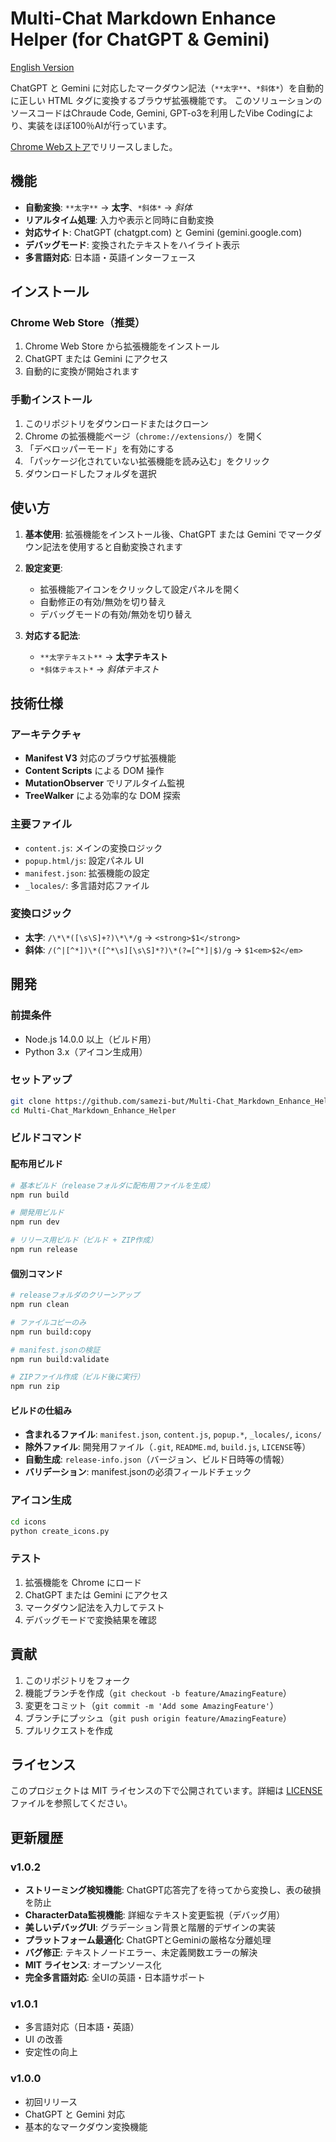 # Multi-Chat Markdown Enhance Helper (for ChatGPT & Gemini)

[English Version](README-en.md)

ChatGPT と Gemini に対応したマークダウン記法（`**太字**`、`*斜体*`）を自動的に正しい HTML タグに変換するブラウザ拡張機能です。
このソリューションのソースコードはChraude Code, Gemini, GPT-o3を利用したVibe Codingにより、実装をほぼ100％AIが行っています。

[Chrome Webストア](https://chromewebstore.google.com/detail/multi-chat-markdown-enhan/ejjikbphldcdeoheggnbkbnenoplijip)でリリースしました。

## 機能

- **自動変換**: `**太字**` → **太字**、`*斜体*` → *斜体*
- **リアルタイム処理**: 入力や表示と同時に自動変換
- **対応サイト**: ChatGPT (chatgpt.com) と Gemini (gemini.google.com)
- **デバッグモード**: 変換されたテキストをハイライト表示
- **多言語対応**: 日本語・英語インターフェース

## インストール

### Chrome Web Store（推奨）
1. Chrome Web Store から拡張機能をインストール
2. ChatGPT または Gemini にアクセス
3. 自動的に変換が開始されます

### 手動インストール
1. このリポジトリをダウンロードまたはクローン
2. Chrome の拡張機能ページ（`chrome://extensions/`）を開く
3. 「デベロッパーモード」を有効にする
4. 「パッケージ化されていない拡張機能を読み込む」をクリック
5. ダウンロードしたフォルダを選択

## 使い方

1. **基本使用**: 拡張機能をインストール後、ChatGPT または Gemini でマークダウン記法を使用すると自動変換されます

2. **設定変更**: 
   - 拡張機能アイコンをクリックして設定パネルを開く
   - 自動修正の有効/無効を切り替え
   - デバッグモードの有効/無効を切り替え

3. **対応する記法**:
   - `**太字テキスト**` → **太字テキスト**
   - `*斜体テキスト*` → *斜体テキスト*

## 技術仕様

### アーキテクチャ
- **Manifest V3** 対応のブラウザ拡張機能
- **Content Scripts** による DOM 操作
- **MutationObserver** でリアルタイム監視
- **TreeWalker** による効率的な DOM 探索

### 主要ファイル
- `content.js`: メインの変換ロジック
- `popup.html/js`: 設定パネル UI
- `manifest.json`: 拡張機能の設定
- `_locales/`: 多言語対応ファイル

### 変換ロジック
- **太字**: `/\*\*([\s\S]+?)\*\*/g` → `<strong>$1</strong>`
- **斜体**: `/(^|[^*])\*([^*\s][\s\S]*?)\*(?=[^*]|$)/g` → `$1<em>$2</em>`

## 開発

### 前提条件
- Node.js 14.0.0 以上（ビルド用）
- Python 3.x（アイコン生成用）

### セットアップ
```bash
git clone https://github.com/samezi-but/Multi-Chat_Markdown_Enhance_Helper.git
cd Multi-Chat_Markdown_Enhance_Helper
```

### ビルドコマンド

#### 配布用ビルド
```bash
# 基本ビルド（releaseフォルダに配布用ファイルを生成）
npm run build

# 開発用ビルド
npm run dev

# リリース用ビルド（ビルド + ZIP作成）
npm run release
```

#### 個別コマンド
```bash
# releaseフォルダのクリーンアップ
npm run clean

# ファイルコピーのみ
npm run build:copy

# manifest.jsonの検証
npm run build:validate

# ZIPファイル作成（ビルド後に実行）
npm run zip
```

#### ビルドの仕組み
- **含まれるファイル**: `manifest.json`, `content.js`, `popup.*`, `_locales/`, `icons/`
- **除外ファイル**: 開発用ファイル（`.git`, `README.md`, `build.js`, `LICENSE`等）
- **自動生成**: `release-info.json`（バージョン、ビルド日時等の情報）
- **バリデーション**: manifest.jsonの必須フィールドチェック

### アイコン生成
```bash
cd icons
python create_icons.py
```

### テスト
1. 拡張機能を Chrome にロード
2. ChatGPT または Gemini にアクセス
3. マークダウン記法を入力してテスト
4. デバッグモードで変換結果を確認

## 貢献

1. このリポジトリをフォーク
2. 機能ブランチを作成（`git checkout -b feature/AmazingFeature`）
3. 変更をコミット（`git commit -m 'Add some AmazingFeature'`）
4. ブランチにプッシュ（`git push origin feature/AmazingFeature`）
5. プルリクエストを作成

## ライセンス

このプロジェクトは MIT ライセンスの下で公開されています。詳細は [LICENSE](LICENSE) ファイルを参照してください。

## 更新履歴

### v1.0.2
- **ストリーミング検知機能**: ChatGPT応答完了を待ってから変換し、表の破損を防止
- **CharacterData監視機能**: 詳細なテキスト変更監視（デバッグ用）
- **美しいデバッグUI**: グラデーション背景と階層的デザインの実装
- **プラットフォーム最適化**: ChatGPTとGeminiの厳格な分離処理
- **バグ修正**: テキストノードエラー、未定義関数エラーの解決
- **MIT ライセンス**: オープンソース化
- **完全多言語対応**: 全UIの英語・日本語サポート

### v1.0.1
- 多言語対応（日本語・英語）
- UI の改善  
- 安定性の向上

### v1.0.0
- 初回リリース
- ChatGPT と Gemini 対応
- 基本的なマークダウン変換機能
